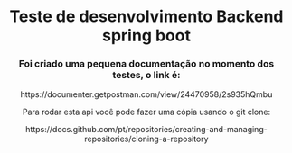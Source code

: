 <h1 align="center"> Teste de desenvolvimento Backend spring boot</h1>
<h3 align="center"> Foi criado uma pequena documentação no momento dos testes, o link é:</h3>
<p align="center"> https://documenter.getpostman.com/view/24470958/2s935hQmbu </p>
          
<p align="center">Para rodar esta api você pode fazer uma cópia usando o git clone: </p>
<p align="center">https://docs.github.com/pt/repositories/creating-and-managing-repositories/cloning-a-repository </p>




